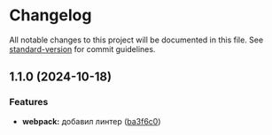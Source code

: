 # Changelog

All notable changes to this project will be documented in this file. See [standard-version](https://github.com/conventional-changelog/standard-version) for commit guidelines.

## 1.1.0 (2024-10-18)


### Features

* **webpack:** добавил линтер ([ba3f6c0](https://github.com/looking01/webpack-react/commit/ba3f6c0eaf5f4fd172a6d471c2a6d825b3f0e2cd))
